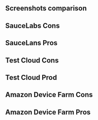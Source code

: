 ## Screenshots comparison

## SauceLabs Cons

## SauceLans Pros

## Test Cloud Cons

## Test Cloud Prod

## Amazon Device Farm Cons

## Amazon Device Farm Pros

